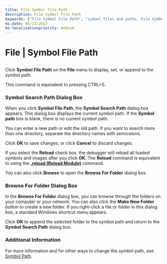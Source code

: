 ```yaml
---
title: File Symbol File Path
description: File Symbol File Path
keywords: ["File Symbol File Path", "symbol files and paths, File Symbol File Path"]
ms.date: 05/23/2017
ms.localizationpriority: medium
---
```


# File | Symbol File Path


## <span id="ddk_file_symbol_file_path_dbg"></span><span id="DDK_FILE_SYMBOL_FILE_PATH_DBG"></span>


Click **Symbol File Path** on the **File** menu to display, set, or append to the symbol path.

This command is equivalent to pressing CTRL+S.

### <span id="symbol_search_path_dialog_box"></span><span id="SYMBOL_SEARCH_PATH_DIALOG_BOX"></span>Symbol Search Path Dialog Box

When you click **Symbol File Path**, the **Symbol Search Path** dialog box appears. This dialog box displays the current symbol path. If the **Symbol path** box is blank, there is no current symbol path.

You can enter a new path or edit the old path. If you want to search more than one directory, separate the directory names with semicolons.

Click **OK** to save changes, or click **Cancel** to discard changes.

If you select the **Reload** check box, the debugger will reload all loaded symbols and images after you click **OK**. The **Reload** command is equivalent to using the [**.reload (Reload Module)**](-reload--reload-module-.md) command.

You can also click **Browse** to open the **Browse For Folder** dialog box.

### <span id="browse_for_folder_dialog_box"></span><span id="BROWSE_FOR_FOLDER_DIALOG_BOX"></span>Browse For Folder Dialog Box

In the **Browse For Folder** dialog box, you can browse through the folders on your computer or your network. You can also click the **Make New Folder** button to create a new folder. If you right-click a file or folder in this dialog box, a standard Windows shortcut menu appears.

Click **OK** to append the selected folder to the symbol path and return to the **Symbol Search Path** dialog box.

### <span id="additional_information"></span><span id="ADDITIONAL_INFORMATION"></span>Additional Information

For more information and for other ways to change the symbol path, see [Symbol Path](symbol-path.md).

 

 





